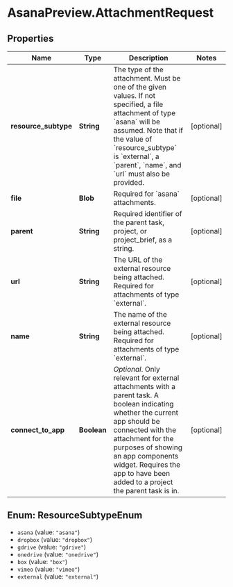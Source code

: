 # AsanaPreview.AttachmentRequest

## Properties
Name | Type | Description | Notes
------------ | ------------- | ------------- | -------------
**resource_subtype** | **String** | The type of the attachment. Must be one of the given values. If not specified, a file attachment of type &#x60;asana&#x60; will be assumed. Note that if the value of &#x60;resource_subtype&#x60; is &#x60;external&#x60;, a &#x60;parent&#x60;, &#x60;name&#x60;, and &#x60;url&#x60; must also be provided.  | [optional] 
**file** | **Blob** | Required for &#x60;asana&#x60; attachments.  | [optional] 
**parent** | **String** | Required identifier of the parent task, project, or project_brief, as a string.  | [optional] 
**url** | **String** | The URL of the external resource being attached. Required for attachments of type &#x60;external&#x60;.  | [optional] 
**name** | **String** | The name of the external resource being attached. Required for attachments of type &#x60;external&#x60;.  | [optional] 
**connect_to_app** | **Boolean** | *Optional*. Only relevant for external attachments with a parent task. A boolean indicating whether the current app should be connected with the attachment for the purposes of showing an app components widget. Requires the app to have been added to a project the parent task is in.  | [optional] 

<a name="ResourceSubtypeEnum"></a>
## Enum: ResourceSubtypeEnum

* `asana` (value: `"asana"`)
* `dropbox` (value: `"dropbox"`)
* `gdrive` (value: `"gdrive"`)
* `onedrive` (value: `"onedrive"`)
* `box` (value: `"box"`)
* `vimeo` (value: `"vimeo"`)
* `external` (value: `"external"`)

